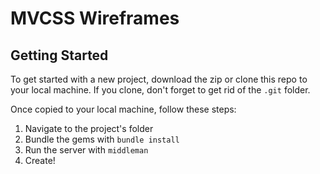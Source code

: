 MVCSS Wireframes
================

## Getting Started

To get started with a new project, download the zip or clone this repo to your local machine. If you clone, don't forget to get rid of the `.git` folder.

Once copied to your local machine, follow these steps:
1. Navigate to the project's folder
2. Bundle the gems with `bundle install`
3. Run the server with `middleman`
4. Create!
